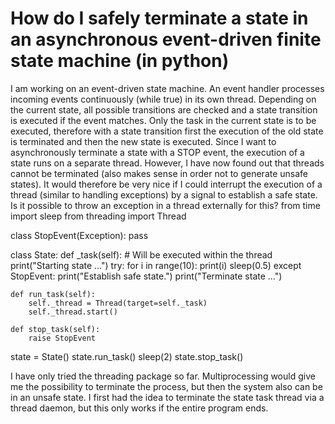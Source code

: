 
# How do I safely terminate a state in an asynchronous event-driven finite state machine (in python)

I am working on an event-driven state machine. An event handler processes incoming events continuously (while true) in its own thread. Depending on the current state, all possible transitions are checked and a state transition is executed if the event matches.
Only the task in the current state is to be executed, therefore with a state transition first the execution of the old state is terminated and then the new state is executed. Since I want to asynchronously terminate a state with a STOP event, the execution of a state runs on a separate thread. However, I have now found out that threads cannot be terminated (also makes sense in order not to generate unsafe states). It would therefore be very nice if I could interrupt the execution of a thread (similar to handling exceptions) by a signal to establish a safe state. Is it possible to throw an exception in a thread externally for this?
from time import sleep
from threading import Thread

class StopEvent(Exception):
    pass

class State:
    def _task(self):
        # Will be executed within the thread
        print("Starting state ...")
        try:
            for i in range(10):
                print(i)
                sleep(0.5)
        except StopEvent:
            print("Establish safe state.")
        print("Terminate state ...")

    def run_task(self):
        self._thread = Thread(target=self._task)
        self._thread.start()
    
    def stop_task(self):
        raise StopEvent

state = State()
state.run_task()
sleep(2)
state.stop_task()

I have only tried the threading package so far. Multiprocessing would give me the possibility to terminate the process, but then the system also can be in an unsafe state.
I first had the idea to terminate the state task thread via a thread daemon, but this only works if the entire program ends.

        